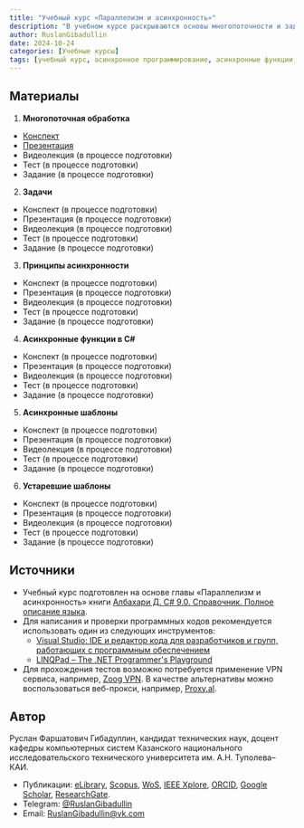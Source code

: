 ```yaml
---
title: "Учебный курс «Параллелизм и асинхронность»"
description: "В учебном курсе раскрываются основы многопоточности и задач, подробно обсуждаются принципы асинхронности и асинхронные функции С#."
author: RuslanGibadullin
date: 2024-10-24
categories: [Учебные курсы]
tags: [учебный курс, асинхронное программирование, асинхронные функции, многопоточность, async, await]
---
```


## Материалы

1. **Многопоточная обработка**
  - [Конспект](https://csharpcooking.github.io/data/Concurrency-and-Asynchrony/Threading.pdf) 
  - [Презентация](https://docs.google.com/presentation/d/1uQOhfmOKg1tRgGXUjDdSM6pHCOooOQ2OY6CKacptGsw/)
  - Видеолекция (в процессе подготовки)
  - Тест (в процессе подготовки)
  - Задание (в процессе подготовки)
2. **Задачи**
  - Конспект (в процессе подготовки)
  - Презентация (в процессе подготовки)
  - Видеолекция (в процессе подготовки)
  - Тест (в процессе подготовки)
  - Задание (в процессе подготовки)
3. **Принципы асинхронности**
  - Конспект (в процессе подготовки)
  - Презентация (в процессе подготовки)
  - Видеолекция (в процессе подготовки)
  - Тест (в процессе подготовки)
  - Задание (в процессе подготовки)
4. **Асинхронные функции в C#**
  - Конспект (в процессе подготовки)
  - Презентация (в процессе подготовки)
  - Видеолекция (в процессе подготовки)
  - Тест (в процессе подготовки)
  - Задание (в процессе подготовки)
5. **Асинхронные шаблоны**
  - Конспект (в процессе подготовки)
  - Презентация (в процессе подготовки)
  - Видеолекция (в процессе подготовки)
  - Тест (в процессе подготовки)
  - Задание (в процессе подготовки)
6. **Устаревшие шаблоны**
  - Конспект (в процессе подготовки)
  - Презентация (в процессе подготовки)
  - Видеолекция (в процессе подготовки)
  - Тест (в процессе подготовки)
  - Задание (в процессе подготовки)

## Источники

- Учебный курс подготовлен на основе главы «Параллелизм и асинхронность» книги [Албахари Д. C# 9.0. Справочник. Полное описание языка](https://csharpcooking.github.io/theory/AlbahariCSharp9Ru.pdf).
- Для написания и проверки программных кодов рекомендуется использовать один из следующих инструментов:
  - [Visual Studio: IDE и редактор кода для разработчиков и групп, работающих с программным обеспечением](https://visualstudio.microsoft.com/)
  - [LINQPad – The .NET Programmer's Playground](https://www.linqpad.net/)
- Для прохождения тестов возможно потребуется применение VPN сервиса, например, [Zoog VPN](https://zoogvpn.com/ru-ru/?a_aid=65957b40c9435). В качестве альтернативы можно воспользоваться веб-прокси, например, [Proxy.al](https://www.proxy.al).

## Автор

Руслан Фаршатович Гибадуллин, кандидат технических наук, доцент кафедры компьютерных систем Казанского национального исследовательского технического университета им. А.Н. Туполева–КАИ.
- Публикации: [eLibrary](https://www.elibrary.ru/author_items.asp?authorid=830879), [Scopus](https://www.scopus.com/authid/detail.uri?origin=AuthorProfile&authorId=55978150900), [WoS](https://www.webofscience.com/wos/author/record/GLN-3042-2022), [IEEE Xplore](https://ieeexplore.ieee.org/author/37085772621), [ORCID](https://orcid.org/0000-0001-9359-911X), [Google Scholar](https://scholar.google.com/citations?user=z84Y_r0AAAAJ), [ResearchGate](https://www.researchgate.net/profile/Ruslan-Gibadullin).
- Telegram: [@RuslanGibadullin](https://t.me/RuslanGibadullin)
- Email: [RuslanGibadullin@vk.com](mailto:RuslanGibadullin@vk.com)
